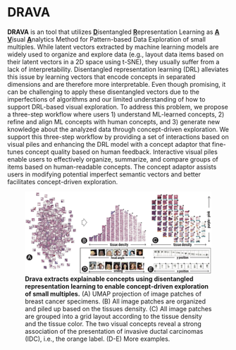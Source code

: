 # DRAVA

<!-- TODO: add a gif here -->

**DRAVA** is an tool that utilizes <ins>**D**</ins>isentangled <ins>**R**</ins>epresentation Learning as <ins>**A**</ins> <ins>**V**</ins>isual <ins>**A**</ins>nalytics Method for Pattern-based Data Exploration of small multiples.
While latent vectors extracted by machine learning models are widely used to organize and explore data (e.g., layout data items based on their latent vectors in a 2D space using t-SNE), they usually suffer from a lack of interpretability. 
Disentangled representation learning (DRL) alleviates this issue by learning vectors that encode concepts in separated dimensions and are therefore more interpretable.
Even though promising, it can be challenging to apply these disentangled vectors due to the imperfections of algorithms and our limited understanding of how to support DRL-based visual exploration.
To address this problem, we propose a three-step workflow where users 1) understand ML-learned concepts, 2) refine and align ML concepts with human concepts, and 3) generate new knowledge about the analyzed data through concept-driven exploration.
We support this three-step workflow by providing a set of interactions based on visual piles and enhancing the DRL model with a concept adaptor that fine-tunes concept quality based on human feedback.
Interactive visual piles enable users to effectively organize, summarize, and compare groups of items based on human-readable concepts. 
The concept adaptor assists users in modifying potential imperfect semantic vectors and better facilitates concept-driven exploration.

<figure>
    <img src="./assets/teaser.jpg" width=800>
    <figcaption> <b>Drava extracts explainable concepts using disentangled representation learning to enable concept-driven exploration of small multiples.</b> (A) UMAP
projection of image patches of breast cancer specimens. (B) All image patches are organized and piled up based on the tissues density.
(C) All image patches are grouped into a grid layout according to the tissue density and the tissue color. The two visual concepts reveal
a strong association of the presentation of invasive ductal carcinomas (IDC), i.e., the orange label. (D-E) More examples. </figcaption>
</figure>

